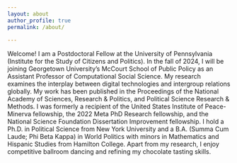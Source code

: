 ```yaml
---
layout: about
author_profile: true
permalink: /about/
 
---
```


Welcome! I am a Postdoctoral Fellow at the University of Pennsylvania (Institute for the Study of Citizens and Politics). In the fall of 2024, I will be joining Georgetown University’s McCourt School of Public Policy as an Assistant Professor of Computational Social Science.
My research examines the interplay between digital technologies and intergroup relations globally. My work has been published in the Proceedings of the National Academy of Sciences, Research & Politics, and Political Science Research & Methods. I was formerly a recipient of the United States Institute of Peace-Minerva fellowship, the 2022 Meta PhD Research fellowship, and the National Science Foundation Dissertation Improvement fellowship.
I hold a Ph.D. in Political Science from New York University and a B.A. (Summa Cum Laude; Phi Beta Kappa) in World Politics with minors in Mathematics and Hispanic Studies from Hamilton College. Apart from my research, I enjoy competitive ballroom dancing and refining my chocolate tasting skills.

